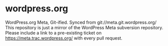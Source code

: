 # wordpress.org
WordPress.org Meta, Git-ified. Synced from git://meta.git.wordpress.org/ This repository is just a mirror of the WordPress Meta subversion repository. Please include a link to a pre-existing ticket on https://meta.trac.wordpress.org/ with every pull request.
